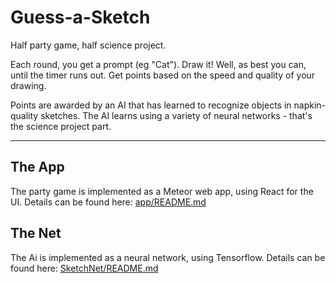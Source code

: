 Guess-a-Sketch
===

Half party game, half science project.

Each round, you get a prompt (eg "Cat"). Draw it! 
Well, as best you can, until the timer runs out. 
Get points based on the speed and quality of your drawing.

Points are awarded by an AI that has learned to recognize objects
in napkin-quality sketches. The AI learns using a variety of neural networks - that's the
science project part.

---

The App
---
The party game is implemented as a Meteor web app, using React for the UI. Details can be found here: [app/README.md](app/README.md)

The Net
---
The Ai is implemented as a neural network, using Tensorflow. Details can be found here: [SketchNet/README.md](SketchNet/README.md)

